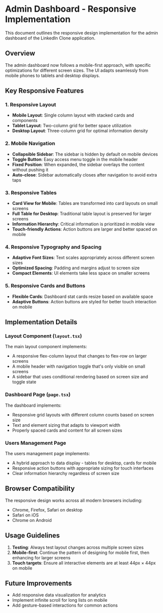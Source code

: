 # Admin Dashboard - Responsive Implementation

This document outlines the responsive design implementation for the admin dashboard of the LinkedIn Clone application.

## Overview

The admin dashboard now follows a mobile-first approach, with specific optimizations for different screen sizes. The UI adapts seamlessly from mobile phones to tablets and desktop displays.

## Key Responsive Features

### 1. Responsive Layout

- **Mobile Layout**: Single column layout with stacked cards and components
- **Tablet Layout**: Two-column grid for better space utilization
- **Desktop Layout**: Three-column grid for optimal information density

### 2. Mobile Navigation

- **Collapsible Sidebar**: The sidebar is hidden by default on mobile devices
- **Toggle Button**: Easy access menu toggle in the mobile header
- **Fixed Position**: When expanded, the sidebar overlays the content without pushing it
- **Auto-close**: Sidebar automatically closes after navigation to avoid extra taps

### 3. Responsive Tables

- **Card View for Mobile**: Tables are transformed into card layouts on small screens
- **Full Table for Desktop**: Traditional table layout is preserved for larger screens
- **Information Hierarchy**: Critical information is prioritized in mobile view
- **Touch-friendly Actions**: Action buttons are larger and better spaced on mobile

### 4. Responsive Typography and Spacing

- **Adaptive Font Sizes**: Text scales appropriately across different screen sizes
- **Optimized Spacing**: Padding and margins adjust to screen size
- **Compact Elements**: UI elements take less space on smaller screens

### 5. Responsive Cards and Buttons

- **Flexible Cards**: Dashboard stat cards resize based on available space
- **Adaptive Buttons**: Action buttons are styled for better touch interaction on mobile

## Implementation Details

### Layout Component (`layout.tsx`)

The main layout component implements:
- A responsive flex-column layout that changes to flex-row on larger screens
- A mobile header with navigation toggle that's only visible on small screens
- A sidebar that uses conditional rendering based on screen size and toggle state

### Dashboard Page (`page.tsx`) 

The dashboard implements:
- Responsive grid layouts with different column counts based on screen size
- Text and element sizing that adapts to viewport width
- Properly spaced cards and content for all screen sizes

### Users Management Page

The users management page implements:
- A hybrid approach to data display - tables for desktop, cards for mobile
- Responsive action buttons with appropriate sizing for touch interfaces
- Clear information hierarchy regardless of screen size

## Browser Compatibility

The responsive design works across all modern browsers including:
- Chrome, Firefox, Safari on desktop
- Safari on iOS
- Chrome on Android

## Usage Guidelines

1. **Testing**: Always test layout changes across multiple screen sizes
2. **Mobile-first**: Continue the pattern of designing for mobile first, then enhancing for larger screens
3. **Touch targets**: Ensure all interactive elements are at least 44px × 44px on mobile

## Future Improvements

- Add responsive data visualization for analytics
- Implement infinite scroll for long lists on mobile
- Add gesture-based interactions for common actions 